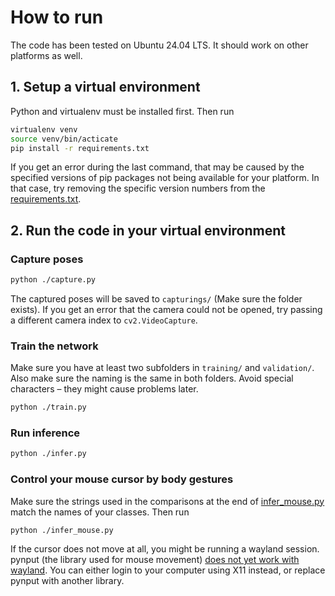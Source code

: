 # How to run
The code has been tested on Ubuntu 24.04 LTS. It should work on other platforms as well.

## 1. Setup a virtual environment
Python and virtualenv must be installed first. Then run

```bash
virtualenv venv
source venv/bin/acticate
pip install -r requirements.txt
```
If you get an error during the last command, that may be caused by the specified versions of pip packages not being available for your platform. In that case, try removing the specific version numbers from the [requirements.txt](requirements.txt).

## 2. Run the code in your virtual environment
### Capture poses
```bash
python ./capture.py
```
The captured poses will be saved to `capturings/` (Make sure the folder exists). If you get an error that the camera could not be opened, try passing a different camera index to `cv2.VideoCapture`.

### Train the network
Make sure you have at least two subfolders in `training/` and `validation/`. Also make sure the naming is the same in both folders. Avoid special characters – they might cause problems later.
```bash
python ./train.py
```

### Run inference
```bash
python ./infer.py
```

### Control your mouse cursor by body gestures
Make sure the strings used in the comparisons at the end of [infer_mouse.py](infer_mouse.py) match the names of your classes. Then run
```bash
python ./infer_mouse.py
```
If the cursor does not move at all, you might be running a wayland session. pynput (the library used for mouse movement) [does not yet work with wayland](https://github.com/moses-palmer/pynput/issues/331). You can either login to your computer using X11 instead, or replace pynput with another library.
